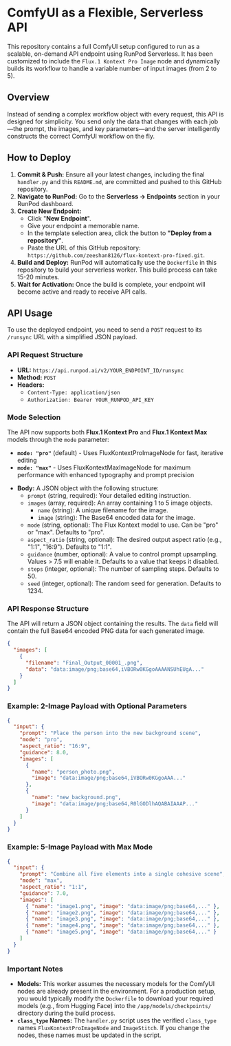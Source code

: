 # ComfyUI as a Flexible, Serverless API

This repository contains a full ComfyUI setup configured to run as a scalable, on-demand API endpoint using RunPod Serverless. It has been customized to include the `Flux.1 Kontext Pro Image` node and dynamically builds its workflow to handle a variable number of input images (from 2 to 5).

## Overview

Instead of sending a complex workflow object with every request, this API is designed for simplicity. You send only the data that changes with each job—the prompt, the images, and key parameters—and the server intelligently constructs the correct ComfyUI workflow on the fly.

## How to Deploy

1.  **Commit & Push:** Ensure all your latest changes, including the final `handler.py` and this `README.md`, are committed and pushed to this GitHub repository.
2.  **Navigate to RunPod:** Go to the **Serverless -> Endpoints** section in your RunPod dashboard.
3.  **Create New Endpoint:**
    *   Click "**New Endpoint**".
    *   Give your endpoint a memorable name.
    *   In the template selection area, click the button to **"Deploy from a repository"**.
    *   Paste the URL of this GitHub repository: `https://github.com/zeeshan8126/flux-kontext-pro-fixed.git`.
4.  **Build and Deploy:** RunPod will automatically use the `Dockerfile` in this repository to build your serverless worker. This build process can take 15-20 minutes.
5.  **Wait for Activation:** Once the build is complete, your endpoint will become active and ready to receive API calls.

## API Usage

To use the deployed endpoint, you need to send a `POST` request to its `/runsync` URL with a simplified JSON payload.

### API Request Structure

*   **URL:** `https://api.runpod.ai/v2/YOUR_ENDPOINT_ID/runsync`
*   **Method:** `POST`
*   **Headers:**
    *   `Content-Type: application/json`
    *   `Authorization: Bearer YOUR_RUNPOD_API_KEY`

### Mode Selection

The API now supports both **Flux.1 Kontext Pro** and **Flux.1 Kontext Max** models through the `mode` parameter:

- **`mode: "pro"`** (default) - Uses FluxKontextProImageNode for fast, iterative editing
- **`mode: "max"`** - Uses FluxKontextMaxImageNode for maximum performance with enhanced typography and prompt precision
*   **Body:** A JSON object with the following structure:
    *   `prompt` (string, required): Your detailed editing instruction.
    *   `images` (array, required): An array containing 1 to 5 image objects.
        *   `name` (string): A unique filename for the image.
        *   `image` (string): The Base64 encoded data for the image.
    *   `mode` (string, optional): The Flux Kontext model to use. Can be "pro" or "max". Defaults to "pro".
    *   `aspect_ratio` (string, optional): The desired output aspect ratio (e.g., "1:1", "16:9"). Defaults to "1:1".
    *   `guidance` (number, optional): A value to control prompt upsampling. Values > 7.5 will enable it. Defaults to a value that keeps it disabled.
    *   `steps` (integer, optional): The number of sampling steps. Defaults to 50.
    *   `seed` (integer, optional): The random seed for generation. Defaults to 1234.

### API Response Structure

The API will return a JSON object containing the results. The `data` field will contain the full Base64 encoded PNG data for each generated image.

```json
{
  "images": [
    {
      "filename": "Final_Output_00001_.png",
      "data": "data:image/png;base64,iVBORw0KGgoAAAANSUhEUgA..."
    }
  ]
}
```


### Example: 2-Image Payload with Optional Parameters

```json
{
  "input": {
    "prompt": "Place the person into the new background scene",
    "mode": "pro",
    "aspect_ratio": "16:9",
    "guidance": 8.0,
    "images": [
      {
        "name": "person_photo.png",
        "image": "data:image/png;base64,iVBORw0KGgoAAA..."
      },
      {
        "name": "new_background.png",
        "image": "data:image/png;base64,R0lGODlhAQABAIAAAP..."
      }
    ]
  }
}
```

### Example: 5-Image Payload with Max Mode

```json
{
  "input": {
    "prompt": "Combine all five elements into a single cohesive scene",
    "mode": "max",
    "aspect_ratio": "1:1",
    "guidance": 7.0,
    "images": [
      { "name": "image1.png", "image": "data:image/png;base64,..." },
      { "name": "image2.png", "image": "data:image/png;base64,..." },
      { "name": "image3.png", "image": "data:image/png;base64,..." },
      { "name": "image4.png", "image": "data:image/png;base64,..." },
      { "name": "image5.png", "image": "data:image/png;base64,..." }
    ]
  }
}
```

### Important Notes

*   **Models:** This worker assumes the necessary models for the ComfyUI nodes are already present in the environment. For a production setup, you would typically modify the `Dockerfile` to download your required models (e.g., from Hugging Face) into the `/app/models/checkpoints/` directory during the build process.
*   **`class_type` Names:** The `handler.py` script uses the verified `class_type` names `FluxKontextProImageNode` and `ImageStitch`. If you change the nodes, these names must be updated in the script.
